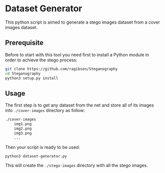 # Dataset Generator

This python script is aimed to generate a stego images dataset from a cover images dataset.

## Prerequisite

Before to start with this tool you need first to install a Python module in order to achieve the stego process:

```bash
git clone https://github.com/ragibson/Steganography
cd Steganography
python3 setup.py install
```

## Usage


The first step is to get any dataset from the net and store all of its images into `./cover-images` directory as follow:

```bash
./cover-images
	img1.png
	img2.png
	img3.png
	...
```

Then your script is ready to be used:

```bash
python3 dataset-generator.py
```

This will create the `./stego-images` directory with all the stego images.
